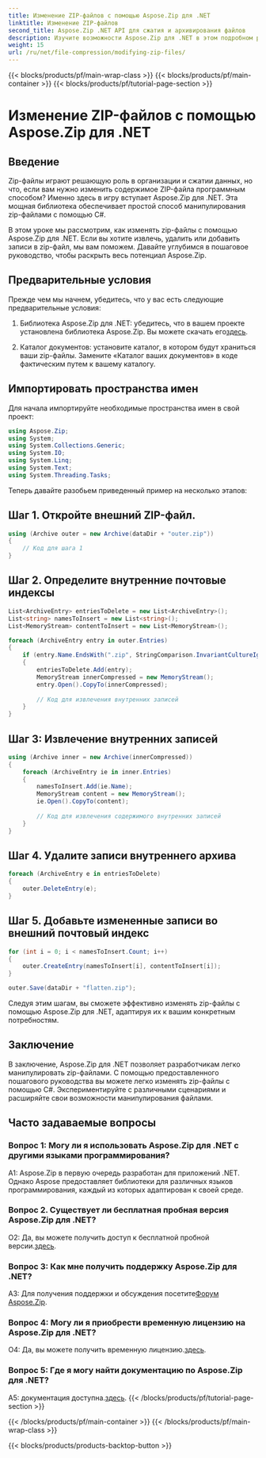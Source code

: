 ```yaml
---
title: Изменение ZIP-файлов с помощью Aspose.Zip для .NET
linktitle: Изменение ZIP-файлов
second_title: Aspose.Zip .NET API для сжатия и архивирования файлов
description: Изучите возможности Aspose.Zip для .NET в этом подробном руководстве. Научитесь легко изменять zip-файлы с помощью C#.
weight: 15
url: /ru/net/file-compression/modifying-zip-files/
---
```


{{< blocks/products/pf/main-wrap-class >}}
{{< blocks/products/pf/main-container >}}
{{< blocks/products/pf/tutorial-page-section >}}

# Изменение ZIP-файлов с помощью Aspose.Zip для .NET

## Введение

Zip-файлы играют решающую роль в организации и сжатии данных, но что, если вам нужно изменить содержимое ZIP-файла программным способом? Именно здесь в игру вступает Aspose.Zip для .NET. Эта мощная библиотека обеспечивает простой способ манипулирования zip-файлами с помощью C#.

В этом уроке мы рассмотрим, как изменять zip-файлы с помощью Aspose.Zip для .NET. Если вы хотите извлечь, удалить или добавить записи в zip-файл, мы вам поможем. Давайте углубимся в пошаговое руководство, чтобы раскрыть весь потенциал Aspose.Zip.

## Предварительные условия

Прежде чем мы начнем, убедитесь, что у вас есть следующие предварительные условия:

1.  Библиотека Aspose.Zip для .NET: убедитесь, что в вашем проекте установлена библиотека Aspose.Zip. Вы можете скачать его[здесь](https://releases.aspose.com/zip/net/).

2. Каталог документов: установите каталог, в котором будут храниться ваши zip-файлы. Замените «Каталог ваших документов» в коде фактическим путем к вашему каталогу.

## Импортировать пространства имен

Для начала импортируйте необходимые пространства имен в свой проект:

```csharp
using Aspose.Zip;
using System;
using System.Collections.Generic;
using System.IO;
using System.Linq;
using System.Text;
using System.Threading.Tasks;
```

Теперь давайте разобьем приведенный пример на несколько этапов:

## Шаг 1. Откройте внешний ZIP-файл.

```csharp
using (Archive outer = new Archive(dataDir + "outer.zip"))
{
    // Код для шага 1
}
```

## Шаг 2. Определите внутренние почтовые индексы

```csharp
List<ArchiveEntry> entriesToDelete = new List<ArchiveEntry>();
List<string> namesToInsert = new List<string>();
List<MemoryStream> contentToInsert = new List<MemoryStream>();

foreach (ArchiveEntry entry in outer.Entries)
{
    if (entry.Name.EndsWith(".zip", StringComparison.InvariantCultureIgnoreCase))
    {
        entriesToDelete.Add(entry);
        MemoryStream innerCompressed = new MemoryStream();
        entry.Open().CopyTo(innerCompressed);
        
        // Код для извлечения внутренних записей
    }
}
```

## Шаг 3: Извлечение внутренних записей

```csharp
using (Archive inner = new Archive(innerCompressed))
{
    foreach (ArchiveEntry ie in inner.Entries)
    {
        namesToInsert.Add(ie.Name);
        MemoryStream content = new MemoryStream();
        ie.Open().CopyTo(content);
        
        // Код для извлечения содержимого внутренних записей
    }
}
```

## Шаг 4. Удалите записи внутреннего архива

```csharp
foreach (ArchiveEntry e in entriesToDelete)
{
    outer.DeleteEntry(e);
}
```

## Шаг 5. Добавьте измененные записи во внешний почтовый индекс

```csharp
for (int i = 0; i < namesToInsert.Count; i++)
{
    outer.CreateEntry(namesToInsert[i], contentToInsert[i]);
}

outer.Save(dataDir + "flatten.zip");
```

Следуя этим шагам, вы сможете эффективно изменять zip-файлы с помощью Aspose.Zip для .NET, адаптируя их к вашим конкретным потребностям.

## Заключение

В заключение, Aspose.Zip для .NET позволяет разработчикам легко манипулировать zip-файлами. С помощью предоставленного пошагового руководства вы можете легко изменять zip-файлы с помощью C#. Экспериментируйте с различными сценариями и расширяйте свои возможности манипулирования файлами.

## Часто задаваемые вопросы

### Вопрос 1: Могу ли я использовать Aspose.Zip для .NET с другими языками программирования?

A1: Aspose.Zip в первую очередь разработан для приложений .NET. Однако Aspose предоставляет библиотеки для различных языков программирования, каждый из которых адаптирован к своей среде.

### Вопрос 2. Существует ли бесплатная пробная версия Aspose.Zip для .NET?

 О2: Да, вы можете получить доступ к бесплатной пробной версии.[здесь](https://releases.aspose.com/).

### Вопрос 3: Как мне получить поддержку Aspose.Zip для .NET?

 A3: Для получения поддержки и обсуждения посетите[Форум Aspose.Zip](https://forum.aspose.com/c/zip/37).

### Вопрос 4: Могу ли я приобрести временную лицензию на Aspose.Zip для .NET?

 О4: Да, вы можете получить временную лицензию.[здесь](https://purchase.aspose.com/temporary-license/).

### Вопрос 5: Где я могу найти документацию по Aspose.Zip для .NET?

 A5: документация доступна.[здесь](https://reference.aspose.com/zip/net/).
{{< /blocks/products/pf/tutorial-page-section >}}

{{< /blocks/products/pf/main-container >}}
{{< /blocks/products/pf/main-wrap-class >}}

{{< blocks/products/products-backtop-button >}}
